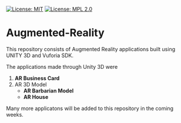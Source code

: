 [![License: MIT](https://img.shields.io/badge/License-MIT-yellow.svg)](https://opensource.org/licenses/MIT)  [![License: MPL 2.0](https://img.shields.io/badge/License-MPL%202.0-brightgreen.svg)](https://opensource.org/licenses/MPL-2.0)

# Augmented-Reality
 This repository consists of Augmented Reality applications built using UNITY 3D and Vuforia SDK. 
 
 The applications made through Unity 3D were 
 1) **AR Business Card**
 2) AR 3D Model
       - **AR Barbarian Model**	
       - **AR House**

Many more applicatons will be added to this repository in the coming weeks. 

